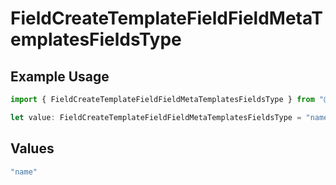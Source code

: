 # FieldCreateTemplateFieldFieldMetaTemplatesFieldsType

## Example Usage

```typescript
import { FieldCreateTemplateFieldFieldMetaTemplatesFieldsType } from "@documenso/sdk-typescript/models/operations";

let value: FieldCreateTemplateFieldFieldMetaTemplatesFieldsType = "name";
```

## Values

```typescript
"name"
```